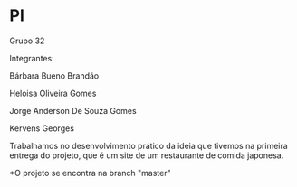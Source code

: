 # PI

Grupo 32

Integrantes:

Bárbara Bueno Brandão

Heloisa Oliveira Gomes

Jorge Anderson De Souza Gomes

Kervens Georges





Trabalhamos no desenvolvimento prático da ideia que tivemos na primeira entrega do projeto, que é um site de um restaurante de comida japonesa.





*O projeto se encontra na branch "master"

